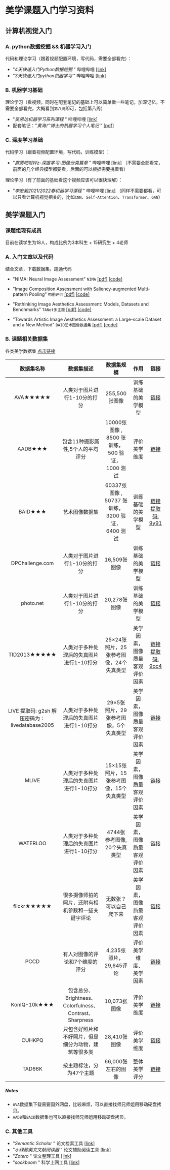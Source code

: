 # 美学课题入门学习资料

## 计算机视觉入门

### A. python数据挖掘 && 机器学习入门
代码和理论学习（跟着视频配置环境，写代码，需要全部看完）：
* "*4天快速入门Python数据挖掘* " 哔哩哔哩 [[link]](https://www.bilibili.com/video/BV1xt411v7z9/?spm_id_from=333.999.0.0&vd_source=0e48243c36ada68108535fbdbf51eb68)
* "*3天快速入门python机器学习* " 哔哩哔哩 [[link]](https://www.bilibili.com/video/BV1nt411r7tj/?spm_id_from=333.999.0.0&vd_source=0e48243c36ada68108535fbdbf51eb68)

### B. 机器学习基础
理论学习（看视频，同时在配套笔记的基础上可以简单做一些笔记，加深记忆。不需要全部看完，大概看到`第八周`即可，包括第八周）
* "*吴恩达机器学习系列课程* " 哔哩哔哩 [[link]](https://www.bilibili.com/video/BV164411b7dx/?spm_id_from=333.999.0.0&vd_source=0e48243c36ada68108535fbdbf51eb68)
* 配套笔记："*黄海广博士的机器学习个人笔记* " [[pdf]](https://github.com/wangyin717/Introduction_To_IAA/blob/main/Material/notes.pdf)

### C. 深度学习基础
代码学习（跟着视频配置环境，写代码，训练模型）：
* "*霹雳吧啦Wz-深度学习-图像分类篇章* " 哔哩哔哩 [[link]](https://space.bilibili.com/18161609/channel/collectiondetail?sid=48290) （不需要全部看完，前面的几个经典模型都要看，后面的可以根据需要挑着看）

理论学习（有了前面的基础看这个视频应该可以很快理解）：
* "*李宏毅2021/2022春机器学习课程* " 哔哩哔哩 [[link]](https://space.bilibili.com/18161609/channel/collectiondetail?sid=48290) （同样不需要都看，可以只看计算机视觉相关的，比如`CNN`、`Self-Attention`、`Transformer`、`GAN`）

## 美学课题入门
### 课题组现有成员
目前在读学生为18人，构成比例为3本科生 + 15研究生 + 4老师

### A. 入门文章以及代码
结合文章，下载数据集，跑通代码
* "NIMA: Neural Image Assessment" `NIMA` [[pdf]](https://github.com/wangyin717/Introduction_To_IAA/blob/main/Material/NIMA.pdf) [[code]](https://github.com/yunxiaoshi/Neural-IMage-Assessment)

* "Image Composition Assessment with Saliency-augmented Multi-pattern Pooling" `构图评价` [[pdf]](https://github.com/wangyin717/Introduction_To_IAA/blob/main/Material/Image%20Composition%20Assessment%20with%20Saliency-augmen.pdf) [[code]](https://github.com/bcmi/Image-Composition-Assessment-Dataset-CADB)

* "Rethinking Image Aesthetics Assessment: Models, Datasets and Benchmarks" `TANet多主题` [[pdf]](https://github.com/wangyin717/Introduction_To_IAA/blob/main/Material/TANet.pdf) [[code]](https://github.com/woshidandan/TANet)

* "Towards Artistic Image Aesthetics Assessment: a Large-scale Dataset and a New Method" `BAID艺术图像数据集` [[pdf]](https://github.com/wangyin717/Introduction_To_IAA/blob/main/Material/BAID.pdf) [[code]](https://github.com/Dreemurr-T/BAID)

### B. 课题相关数据集
各类美学数据集 [点击链接](https://grappaproject.eu/databases/image_datasets/)

| 数据集名称  | 数据集描述  | 数据集规模    |   作用   | 链接|
| :-----------: | :--------: | :--------: | :--------: | :--------: |
| AVA★★★★★     |     人类对于图片进行1-10分的打分      |      255,500张图像    |      训练基础的美学模型     |     [链接](https://github.com/mtobeiyf/ava_downloader?spm=a2c6h.12873639.0.0.7707199420mLYv)     |
| AADB★★★ | 包含11种摄影属性,5个人的平均评分 | 10000张图像 ,  8500 张训练，500 验证，1000 测试 | 评价美学维度 | [链接](https://drive.google.com/open?id=1Viswtzb77vqqaaICAQz9iuZ8OEYCu6-_) |
| BAID★★★ | 艺术图像数据集 | 60337张图像 ,  50737 张训练，3200 验证，6400 测试 | 训练基础的美学模型 | [链接 提取码: 9y91](https://pan.baidu.com/share/init?surl=9pxr19neJ6Pmd0B6A_u55Q) |
| DPChallenge.com     |     人类对于图片进行1-10分的打分      |      16,509张图像    |      训练基础的美学模型     |      [链接](https://ritendra.weebly.com/aesthetics-datasets.html?spm=a2c6h.12873639.0.0.7707199420mLYv)     |
| photo.net     |     人类对于图片进行1-10分的打分      |      20,278张图像    |      训练基础的美学模型     |      [链接](https://ritendra.weebly.com/aesthetics-datasets.html?spm=a2c6h.12873639.0.0.7707199420mLYv)     |
| TID2013★★★★★     |     人类对于多种处理后的失真图片进行1-10打分      |      25×24张照片，25张参考图像，24个失真类型    |      美学因素，图像质量客观评价因素     |      [链接 提取码: 9oc4](https://pan.baidu.com/s/1oj7tRDppmHV8DeCEuJNcJg)     |
| LIVE 提取码: g2sh  解压密码为：livedatabase2005  |     人类对于多种处理后的失真图片进行1-10打分      |      29×5张照片，29张参考图像，5个失真类型    |      美学因素，图像质量客观评价因素     |      [链接](https://pan.baidu.com/s/1gVcaWpIX9m8zER4XeWow9g)     |
| MLIVE     |     人类对于多种处理后的失真图片进行1-10打分      |      15×15张照片，15张参考图像，15个失真类型    |      美学因素，图像质量客观评价因素     |      [链接](http://live.ece.utexas.edu/research/quality/live_multidistortedimage.html?spm=a2c6h.12873639.0.0.7707199420mLYv)     |
| WATERLOO     |     人类对于多种处理后的失真图片进行1-10打分      |      4744张参考图像, 20个失真类型    |      美学因素，图像质量客观评价因素     |      [链接](https://ece.uwaterloo.ca/~k29ma/exploration/?spm=a2c6h.12873639.0.0.7707199420mLYv)     |
| flickr★★★★★     |     很多摄像师拍的照片，还附有相机参数和一些关键字评论      |      无数张？可以自己爬下来    |      美学因素，图像质量客观评价因素     |      [链接](https://www.flickr.com/)     |
| PCCD | 有人对图像的评论和7个维度的评分 | 4,235张照片，29,645评论 | 评价美学维度、美学因素 | [链接](https://drive.google.com/file/d/12Xk-GVM4XA-Gy096nbzxQQNNXB_X7bJ4/view) |
| KonIQ-10k★★★ | 包含总分、Brightness、Colorfulness、Contrast、Sharpness | 10,073张图像 | 评价美学维度 | [链接](http://database.mmsp-kn.de/koniq-10k-database.html) |
| CUHKPQ | 只包含好照片和不好照片，但是细分为动物，建筑等很多类 | 28,410张图像 | 评价美学维度 | [链接](http://mmlab.ie.cuhk.edu.hk/archive/CUHKPQ/Dataset.htm) |
| TAD66K | 按主题标注，分为47个主题 | 66,000张左右的图像 | 整体美学评分 | [链接](https://drive.google.com/drive/folders/1b2D9LeeG5XZzhEa8ldnIZjGh0IHadHhU) |

##### Notes
* `AVA`数据集下载需要国外网盘，比较麻烦，可以直接找师兄师姐用移动硬盘拷贝。
* `AADB`和`BAID`数据集也可以直接找师兄师姐用移动硬盘拷贝。


### C. 其他工具
* "*Semantic Scholar* " 论文检索工具 [[link]](https://www.semanticscholar.org/)
* "*小绿鲸英文文献阅读器* " 论文辅助阅读工具 [[link]](https://www.xljsci.com/)
* "*Zotero* " 论文整理工具 [[link]](https://www.zotero.org/)
* "*sockboom* " 科学上网工具 [[link]](https://sockboom.link/)
